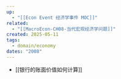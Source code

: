 ```yaml
---
up:
  - "[[Econ Event 经济学事件 MOC]]"
related:
  - "[[MacroEcon-CH08-当代宏观经济学问题]]"
created: 2025-05-11
tags:
  - domain/economy
dates: "2008"
---
```

- [[银行的账面价值如何计算]]